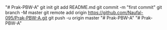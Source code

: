 "# Prak-PBW-A"  git init git add README.md git commit -m "first commit" git branch -M master git remote add origin https://github.com/Naufal-095/Prak-PBW-A.git git push -u origin master
"# Prak-PBW-A" 
"# Prak-PBW-A" 
